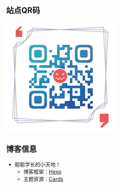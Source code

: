 ## 站点QR码

![QR](./QR.png)

## 博客信息

- 聪聪学长的小天地！
  - 博客框架：<a href="https://hexo.io/">Hexo</a>
  - 主题资源：<a href="https://theme-cards.ichr.me/">Cards</a>